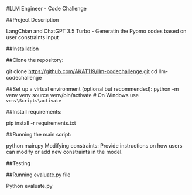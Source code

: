 #LLM Engineer - Code Challenge

##Project Description

LangChian and ChatGPT 3.5 Turbo - Generatin the Pyomo codes based on user constraints input

##Installation

##Clone the repository:

git clone https://github.com/AKAT119/llm-codechallenge.git
cd llm-codechallenge

##Set up a virtual environment (optional but recommended):
python -m venv venv
source venv/bin/activate  # On Windows use `venv\Scripts\activate`

##Install requirements:

pip install -r requirements.txt


##Running the main script: 

python main.py
Modifying constraints:
Provide instructions on how users can modify or add new constraints in the model.

##Testing

##Running evaluate.py file 

Python evaluate.py 

